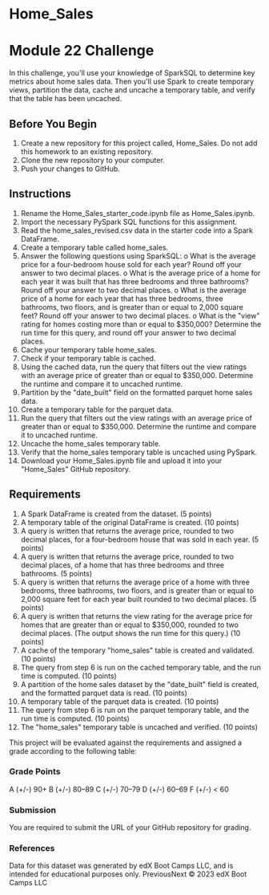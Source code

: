 # Home_Sales

# Module 22 Challenge

In this challenge, you'll use your knowledge of SparkSQL to determine key metrics about home sales data. Then you'll use Spark to create temporary views, partition the data, cache and uncache a temporary table, and verify that the table has been uncached.

## Before You Begin
1.	Create a new repository for this project called, Home_Sales. Do not add this homework to an existing repository.
2.	Clone the new repository to your computer.
3.	Push your changes to GitHub.

## Instructions
1.	Rename the Home_Sales_starter_code.ipynb file as Home_Sales.ipynb.
2.	Import the necessary PySpark SQL functions for this assignment.
3.	Read the home_sales_revised.csv data in the starter code into a Spark DataFrame.
4.	Create a temporary table called home_sales.
5.	Answer the following questions using SparkSQL:
  o	What is the average price for a four-bedroom house sold for each year? Round off your answer to two decimal places.
  o	What is the average price of a home for each year it was built that has three bedrooms and three bathrooms? Round off your answer to two decimal places.
  o	What is the average price of a home for each year that has three bedrooms, three bathrooms, two floors, and is greater than or equal to 2,000 square feet? Round off your answer to two decimal places.
  o	What is the "view" rating for homes costing more than or equal to $350,000? Determine the run time for this query, and round off your answer to two decimal places.
6.	Cache your temporary table home_sales.
7.	Check if your temporary table is cached.
8.	Using the cached data, run the query that filters out the view ratings with an average price of greater than or equal to $350,000. Determine the runtime and compare it to uncached runtime.
9.	Partition by the "date_built" field on the formatted parquet home sales data.
10.	Create a temporary table for the parquet data.
11.	Run the query that filters out the view ratings with an average price of greater than or equal to $350,000. Determine the runtime and compare it to uncached runtime.
12.	Uncache the home_sales temporary table.
13.	Verify that the home_sales temporary table is uncached using PySpark.
14.	Download your Home_Sales.ipynb file and upload it into your "Home_Sales" GitHub repository.

## Requirements
1.	A Spark DataFrame is created from the dataset. (5 points)
2.	A temporary table of the original DataFrame is created. (10 points)
3.	A query is written that returns the average price, rounded to two decimal places, for a four-bedroom house that was sold in each year. (5 points)
4.	A query is written that returns the average price, rounded to two decimal places, of a home that has three bedrooms and three bathrooms. (5 points)
5.	A query is written that returns the average price of a home with three bedrooms, three bathrooms, two floors, and is greater than or equal to 2,000 square feet for each year built rounded to two decimal places. (5 points)
6.	A query is written that returns the view rating for the average price for homes that are greater than or equal to $350,000, rounded to two decimal places. (The output shows the run time for this query.) (10 points)
7.	A cache of the temporary "home_sales" table is created and validated. (10 points)
8.	The query from step 6 is run on the cached temporary table, and the run time is computed. (10 points)
9.	A partition of the home sales dataset by the "date_built" field is created, and the formatted parquet data is read. (10 points)
10.	A temporary table of the parquet data is created. (10 points)
11.	The query from step 6 is run on the parquet temporary table, and the run time is computed. (10 points)
12.	The "home_sales" temporary table is uncached and verified. (10 points)

This project will be evaluated against the requirements and assigned a grade according to the following table:

### Grade	Points
A (+/-)	90+
B (+/-)	80–89
C (+/-)	70–79
D (+/-)	60–69
F (+/-)	< 60

### Submission
You are required to submit the URL of your GitHub repository for grading.

### References
Data for this dataset was generated by edX Boot Camps LLC, and is intended for educational purposes only.
PreviousNext
© 2023 edX Boot Camps LLC
